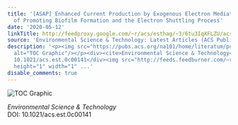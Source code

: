 ```yaml
---
title: '[ASAP] Enhanced Current Production by Exogenous Electron Mediators via Synergy
  of Promoting Biofilm Formation and the Electron Shuttling Process'
date: '2020-05-12'
linkTitle: http://feedproxy.google.com/~r/acs/esthag/~3/6tu3IqXFLZU/acs.est.0c00141
source: 'Environmental Science & Technology: Latest Articles (ACS Publications)'
description: '<p><img src="https://pubs.acs.org/na101/home/literatum/publisher/achs/journals/content/esthag/0/esthag.ahead-of-print/acs.est.0c00141/20200512/images/medium/es0c00141_0007.gif"
  alt="TOC Graphic"/></p><div><cite>Environmental Science & Technology</cite></div><div>DOI:
  10.1021/acs.est.0c00141</div><img src="http://feeds.feedburner.com/~r/acs/esthag/~4/6tu3IqXFLZU"
  height="1" width="1" ...'
disable_comments: true
---
```

<p><img src="https://pubs.acs.org/na101/home/literatum/publisher/achs/journals/content/esthag/0/esthag.ahead-of-print/acs.est.0c00141/20200512/images/medium/es0c00141_0007.gif" alt="TOC Graphic"/></p><div><cite>Environmental Science & Technology</cite></div><div>DOI: 10.1021/acs.est.0c00141</div><img src="http://feeds.feedburner.com/~r/acs/esthag/~4/6tu3IqXFLZU" height="1" width="1" ...